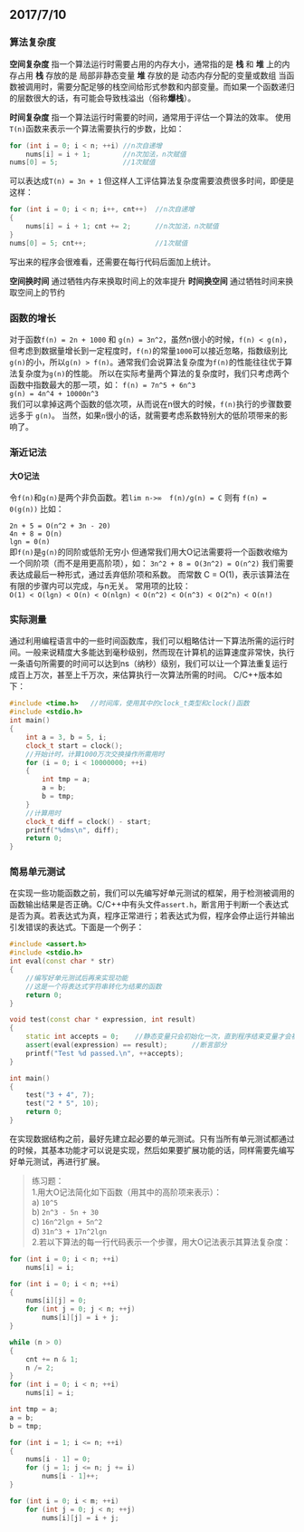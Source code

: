 ## 2017/7/10
### 算法复杂度
**空间复杂度** 指一个算法运行时需要占用的内存大小，通常指的是 **栈** 和 **堆** 上的内存占用
**栈**  存放的是 局部非静态变量
**堆**  存放的是 动态内存分配的变量或数组 
当函数被调用时，需要分配足够的栈空间给形式参数和内部变量。而如果一个函数递归的层数很大的话，有可能会导致栈溢出（俗称**爆栈**）。

**时间复杂度** 指一个算法运行时需要的时间，通常用于评估一个算法的效率。
使用`T(n)`函数来表示一个算法需要执行的步数，比如：
```cpp
for (int i = 0; i < n; ++i)	//n次自递增
    nums[i] = i + 1;        //n次加法，n次赋值
nums[0] = 5;	            //1次赋值
```
可以表达成`T(n) = 3n + 1`
但这样人工评估算法复杂度需要浪费很多时间，即便是这样：
```cpp
for (int i = 0; i < n; i++, cnt++)	//n次自递增
{
    nums[i] = i + 1; cnt += 2;      //n次加法，n次赋值
}
nums[0] = 5; cnt++;                 //1次赋值

```
写出来的程序会很难看，还需要在每行代码后面加上统计。

**空间换时间** 通过牺牲内存来换取时间上的效率提升
**时间换空间** 通过牺牲时间来换取空间上的节约

### 函数的增长
对于函数`f(n) = 2n + 1000` 和 `g(n) = 3n^2`，虽然n很小的时候，`f(n) < g(n)`，但考虑到数据量增长到一定程度时，`f(n)`的常量`1000`可以接近忽略，指数级别比`g(n)`的小，所以`g(n) > f(n)`。通常我们会说算法复杂度为`f(n)`的性能往往优于算法复杂度为`g(n)`的性能。 所以在实际考量两个算法的复杂度时，我们只考虑两个函数中指数最大的那一项，如：
`f(n) = 7n^5 + 6n^3`</br>
`g(n) = 4n^4 + 10000n^3`</br>
我们可以拿掉这两个函数的低次项，从而说在n很大的时候，`f(n)`执行的步骤数要远多于 `g(n)`。
当然，如果`n`很小的话，就需要考虑系数特别大的低阶项带来的影响了。

### 渐近记法
#### 大O记法
令`f(n)`和`g(n)`是两个非负函数。若`lim n->∞  f(n)/g(n) = C`
则有 `f(n) = 0(g(n))`
比如：

`2n + 5 = O(n^2 + 3n - 20)`</br>
`4n + 8 = O(n)`</br>
`lgn = 0(n)`</br>
即`f(n)`是`g(n)`的同阶或低阶无穷小
但通常我们用大O记法需要将一个函数收缩为一个同阶项（而不是用更高阶项），如：
`3n^2 + 8 = O(3n^2) = O(n^2)`
我们需要表达成最后一种形式，通过丢弃低阶项和系数。
而常数 C = O(1)，表示该算法在有限的步骤内可以完成，与n无关。
常用项的比较：</br>
`O(1) < O(lgn) < O(n) < O(nlgn) < O(n^2) < O(n^3) < O(2^n) < O(n!)`


### 实际测量
通过利用编程语言中的一些时间函数库，我们可以粗略估计一下算法所需的运行时间。一般来说精度大多能达到毫秒级别，然而现在计算机的运算速度非常快，执行一条语句所需要的时间可以达到ns（纳秒）级别，我们可以让一个算法重复运行成百上万次，甚至上千万次，来估算执行一次算法所需的时间。
C/C++版本如下：
```cpp
#include <time.h>	//时间库，使用其中的clock_t类型和clock()函数
#include <stdio.h>
int main()
{
    int a = 3, b = 5, i;
    clock_t start = clock();
    //开始计时，计算1000万次交换操作所需用时	
    for (i = 0; i < 10000000; ++i)
    {
        int tmp = a;
        a = b;
        b = tmp;
    }
    //计算用时
    clock_t diff = clock() - start;
    printf("%dms\n", diff);
    return 0;
}
```

### 简易单元测试
在实现一些功能函数之前，我们可以先编写好单元测试的框架，用于检测被调用的函数输出结果是否正确。C/C++中有头文件`assert.h`，断言用于判断一个表达式是否为真。若表达式为真，程序正常进行；若表达式为假，程序会停止运行并输出引发错误的表达式。下面是一个例子：
```cpp
#include <assert.h>
#include <stdio.h>
int eval(const char * str)
{
    //编写好单元测试后再来实现功能
    //这是一个将表达式字符串转化为结果的函数
    return 0;
}

void test(const char * expression, int result)
{
    static int accepts = 0;    //静态变量只会初始化一次，直到程序结束变量才会被销毁
    assert(eval(expression) == result);      //断言部分
    printf("Test %d passed.\n", ++accepts);
}

int main()
{
    test("3 + 4", 7);
    test("2 * 5", 10);
    return 0;
}

```
在实现数据结构之前，最好先建立起必要的单元测试。只有当所有单元测试都通过的时候，其基本功能才可以说是实现，然后如果要扩展功能的话，同样需要先编写好单元测试，再进行扩展。

>练习题：</br>
>1.用大O记法简化如下函数（用其中的高阶项来表示）：</br>
>a) `10^5` </br>
>b) `2n^3 - 5n + 30` </br>
>c) `16n^2lgn + 5n^2` </br>
>d) `31n^3 + 17n^2lgn` </br>
>2.若以下算法的每一行代码表示一个步骤，用大O记法表示其算法复杂度：</br>
```cpp
for (int i = 0; i < n; ++i)
    nums[i] = i;
```
```cpp
for (int i = 0; i < n; ++i)
{
    nums[i][j] = 0;
    for (int j = 0; j < n; ++j)
        nums[i][j] = i + j; 
}
```
```cpp
while (n > 0)
{
    cnt += n & 1;
    n /= 2;
}
for (int i = 0; i < n; ++i)
    nums[i] = i;
```
```cpp
int tmp = a;
a = b;
b = tmp;
```
```cpp
for (int i = 1; i <= n; ++i)
{
    nums[i - 1] = 0;
    for (j = 1; j <= n; j += i)
        nums[i - 1]++;
}
```
```cpp
for (int i = 0; i < m; ++i)
    for (int j = 0; j < n; ++j)
        nums[i][j] = i + j;
```
